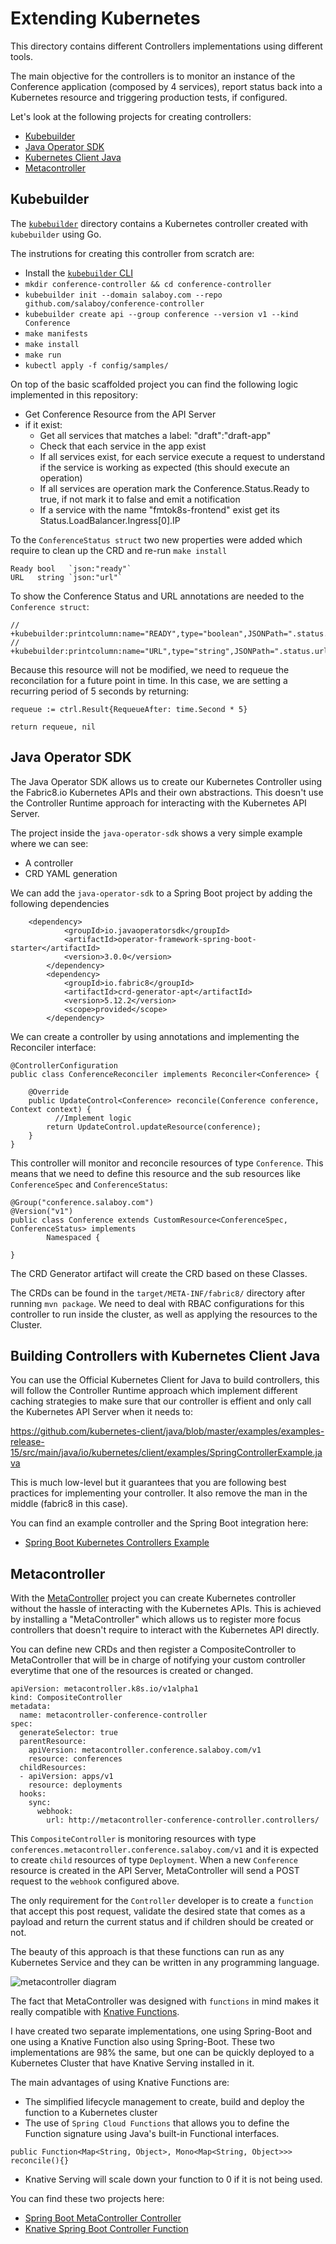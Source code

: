 # Extending Kubernetes

This directory contains different Controllers implementations using different tools. 

The main objective for the controllers is to monitor an instance of the Conference application (composed by 4 services), report status back into a Kubernetes resource and triggering production tests, if configured. 

Let's look at the following projects for creating controllers: 
- [Kubebuilder](#kubebuilder)
- [Java Operator SDK](#java-operator-sdk)
- [Kubernetes Client Java](#building-controllers-with-kubernetes-client-java)
- [Metacontroller](#metacontroller)

## Kubebuilder

The [`kubebuilder`](https://book.kubebuilder.io/quick-start.html) directory contains a Kubernetes controller created with `kubebuilder` using Go. 

The instrutions for creating this controller from scratch are: 

- Install the [`kubebuilder` CLI](https://book.kubebuilder.io/quick-start.html)
- `mkdir conference-controller && cd conference-controller`
- `kubebuilder init --domain salaboy.com --repo github.com/salaboy/conference-controller`
- `kubebuilder create api --group conference --version v1 --kind Conference`
- `make manifests` 
- `make install` 
- `make run`
- `kubectl apply -f config/samples/` 

On top of the basic scaffolded project you can find the following logic implemented in this repository: 
- Get Conference Resource from the API Server
- if it exist:
  - Get all services that matches a label: "draft":"draft-app"
  - Check that each service in the app exist
  - If all services exist, for each service execute a request to understand if the service is working as expected (this should execute an operation)
  - If all services are operation mark the Conference.Status.Ready to true, if not mark it to false and emit a notification 
  - If a service with the name "fmtok8s-frontend" exist get its Status.LoadBalancer.Ingress[0].IP 


To the `ConferenceStatus struct` two new properties were added which require to clean up the CRD and re-run `make install`

```
Ready bool   `json:"ready"`
URL   string `json:"url"`
```

To show the Conference Status and URL annotations are needed to the `Conference struct`:

```
// +kubebuilder:printcolumn:name="READY",type="boolean",JSONPath=".status.ready"
// +kubebuilder:printcolumn:name="URL",type="string",JSONPath=".status.url"
```

Because this resource will not be modified, we need to requeue the reconcilation for a future point in time. In this case, we are setting a recurring period of 5 seconds by returning:
```
requeue := ctrl.Result{RequeueAfter: time.Second * 5}

return requeue, nil
```

## Java Operator SDK

The Java Operator SDK allows us to create our Kubernetes Controller using the Fabric8.io Kubernetes APIs and their own abstractions. This doesn't use the Controller Runtime approach for interacting with the Kubernetes API Server.

The project inside the `java-operator-sdk` shows a very simple example where we can see: 
- A controller
- CRD YAML generation 

We can add the `java-operator-sdk` to a Spring Boot project by adding the following dependencies
```
    <dependency>
			<groupId>io.javaoperatorsdk</groupId>
			<artifactId>operator-framework-spring-boot-starter</artifactId>
			<version>3.0.0</version>
		</dependency>
		<dependency>
			<groupId>io.fabric8</groupId>
			<artifactId>crd-generator-apt</artifactId>
			<version>5.12.2</version>
			<scope>provided</scope>
		</dependency>
```

We can create a controller by using annotations and implementing the Reconciler interface: 
```
@ControllerConfiguration
public class ConferenceReconciler implements Reconciler<Conference> {

    @Override
    public UpdateControl<Conference> reconcile(Conference conference, Context context) {
          //Implement logic
        return UpdateControl.updateResource(conference);
    }
}
```

This controller will monitor and reconcile resources of type `Conference`. This means that we need to define this resource and the sub resources like `ConferenceSpec` and `ConferenceStatus`: 

```
@Group("conference.salaboy.com")
@Version("v1")
public class Conference extends CustomResource<ConferenceSpec, ConferenceStatus> implements
        Namespaced {

}

```

The CRD Generator artifact will create the CRD based on these Classes. 

The CRDs can be found in the `target/META-INF/fabric8/` directory after running `mvn package`. 
We need to deal with RBAC configurations for this controller to run inside the cluster, as well as applying the resources to the Cluster. 


## Building Controllers with Kubernetes Client Java

You can use the Official Kubernetes Client for Java to build controllers, this will follow the Controller Runtime approach which implement different caching strategies to make sure that our controller is effient and only call the Kubernetes API Server when it needs to:

https://github.com/kubernetes-client/java/blob/master/examples/examples-release-15/src/main/java/io/kubernetes/client/examples/SpringControllerExample.java

This is much low-level but it guarantees that you are following best practices for implementing your controller. It also remove the man in the middle (fabric8 in this case).

You can find an example controller and the Spring Boot integration here: 
- [Spring Boot Kubernetes Controllers Example](https://github.com/building-k8s-operator/kubernetes-java-operator-sample)

## Metacontroller

With the [MetaController](https://github.com/metacontroller/metacontroller) project you can create Kubernetes controller without the hassle of interacting with the Kubernetes APIs. This is achieved by installing a "MetaController" which allows us to register more focus controllers that doesn't require to interact with the Kubernetes API directly. 

You can define new CRDs and then register a CompositeController to MetaController that will be in charge of notifying your custom controller everytime that one of the resources is created or changed. 

```
apiVersion: metacontroller.k8s.io/v1alpha1
kind: CompositeController
metadata:
  name: metacontroller-conference-controller
spec:
  generateSelector: true
  parentResource:
    apiVersion: metacontroller.conference.salaboy.com/v1
    resource: conferences
  childResources:
  - apiVersion: apps/v1
    resource: deployments
  hooks:
    sync:
      webhook:
        url: http://metacontroller-conference-controller.controllers/
```

This `CompositeController` is monitoring resources with type `conferences.metacontroller.conference.salaboy.com/v1` and it is expected to create `child` resources of type `Deployment`. When a new `Conference` resource is created in the API Server, MetaController will send a POST request to the `webhook` configured above. 

The only requirement for the `Controller` developer is to create a `function` that accept this post request, validate the desired state that comes as a payload and return the current status and if children should be created or not. 

The beauty of this approach is that these functions can run as any Kubernetes Service and they can be written in any programming language. 

![metacontroller diagram](metacontroller-diagram.png)

The fact that MetaController was designed with `functions` in mind makes it really compatible with [Knative Functions](https://github.com/knative-sandbox/kn-func-plugin/).

I have created two separate implementations, one using Spring-Boot and one using a Knative Function also using Spring-Boot. These two implementations are 98% the same, but one can be quickly deployed to a Kubernetes Cluster that have Knative Serving installed in it. 

The main advantages of using Knative Functions are:
- The simplified lifecycle management to create, build and deploy the function to a Kubernetes cluster
- The use of `Spring Cloud Functions` that allows you to define the Function signature using Java's built-in Functional interfaces. 

```
public Function<Map<String, Object>, Mono<Map<String, Object>>> reconcile(){}
```

- Knative Serving will scale down your function to 0 if it is not being used. 

You can find these two projects here: 
- [Spring Boot MetaController Controller](https://github.com/salaboy/from-monolith-to-k8s/tree/main/kubernetes-controllers/metacontroller/conference-controller)
- [Knative Spring Boot Controller Function](https://github.com/salaboy/from-monolith-to-k8s/tree/main/kubernetes-controllers/metacontroller/func-conference-controller)
